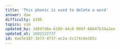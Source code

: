 ```yaml
---
title: 'This phonic is used to delete a word'
answer: daw
difficulty: $100
topics: vim
updated_by: 3d84fd6e-6189-44c0-994f-86647b34a2ee
updated_at: 1602122737
id: 4ae5e187-3b73-4737-ac2a-2c174c8e265c
---
```

